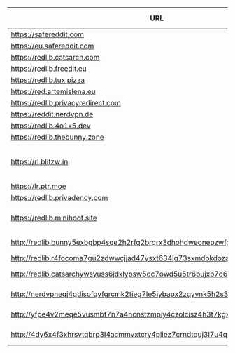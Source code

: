 |URL|Network|Version|Location|Behind Cloudflare?|Comment|
|-|-|-|-|-|-|
|https://safereddit.com|WWW|v0.36.0|🇺🇸 US||SFW only|
|https://eu.safereddit.com|WWW|v0.36.0|🇩🇪 DE||SFW only|
|https://redlib.catsarch.com|WWW|v0.36.0|🇺🇸 US|||
|https://redlib.freedit.eu|WWW|v0.36.0|🇺🇸 US|||
|https://redlib.tux.pizza|WWW|v0.36.0|🇺🇸 US|||
|https://red.artemislena.eu|WWW|v0.36.0|🇩🇪 DE||Be crime do gay|
|https://redlib.privacyredirect.com|WWW|v0.36.0|🇫🇮 FI|||
|https://reddit.nerdvpn.de|WWW|v0.36.0|🇺🇦 UA||SFW only|
|https://redlib.4o1x5.dev|WWW|v0.35.1|🇭🇺 HU|||
|https://redlib.thebunny.zone|WWW|v0.36.0|🇭🇷 HR||🩷|
|https://rl.blitzw.in|WWW|v0.36.0|🇩🇪 DE||hosted by a Neurospicy-flavored TFA Blitzwing fanatic at blitzw.in|
|https://lr.ptr.moe|WWW|v0.36.0|🇩🇪 DE|✅||
|https://redlib.privadency.com|WWW|v0.36.0|🇩🇪 DE|||
|https://redlib.minihoot.site|WWW|v0.36.0|🇦🇺 AU|✅|i love you (this instance is protected by anubis)|
|http://redlib.bunny5exbgbp4sqe2h2rfq2brgrx3dhohdweonepzwfgumfyygb35wyd.onion|Tor|v0.36.0|🇭🇷 HR||Onion of redlib.thebunny.zone|
|http://redlib.r4focoma7gu2zdwwcjjad47ysxt634lg73sxmdbkdozanwqslho5ohyd.onion|Tor|v0.36.0|🇩🇪 DE|✅||
|http://redlib.catsarchywsyuss6jdxlypsw5dc7owd5u5tr6bujxb7o6xw2hipqehyd.onion|Tor|v0.36.0|🇺🇸 US||Onion of redlib.catsarch.com|
|http://nerdvpneqj4gdisofqvfgrcmk2tieg7le5iybapx2zqyvnk5h2s3uaid.onion|Tor|v0.36.0|🇺🇦 UA||Onion of reddit.nerdvpn.de|
|http://yfpe4v2meqe5vusmbf7n7a4ncnstzmpiy4czolcisz4h3t7kgxna.b32.i2p|I2P|v0.36.0|🇺🇸 US||I2P of redlib.catsarch.com|
|http://4dy6x4f3xhrsvtqbrp3l4acmmvxtcry4pliez7crndtquj3l7u4q.b32.i2p|I2P|v0.36.0|🇺🇸 US||i2p instance build from main branch|

